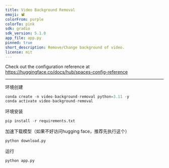 ```yaml
---
title: Video Background Removal
emoji: 📽️
colorFrom: purple
colorTo: pink
sdk: gradio
sdk_version: 5.1.0
app_file: app.py
pinned: true
short_description: Remove/Change background of video.
license: mit
---
```


Check out the configuration reference at https://huggingface.co/docs/hub/spaces-config-reference

---

环境创建
```python
conda create -n video-background-removal python=3.11 -y
conda activate video-background-removal
```

环境安装
```python
pip install -r requirements.txt
```

加速下载模型（如果不好访问hugging face，推荐先执行这个）
```python
python download.py
```

运行
```python
python app.py
```